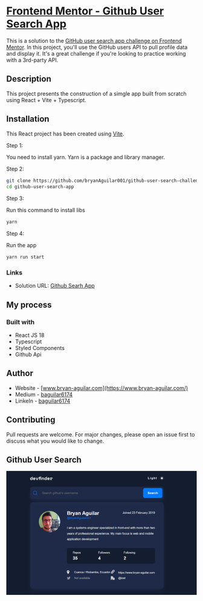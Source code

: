 # [Frontend Mentor - Github User Search App](https://github-user-search-challenge.vercel.app/)

This is a solution to the [GitHub user search app challenge on Frontend Mentor](https://www.frontendmentor.io/challenges/github-user-search-app-Q09YOgaH6). In this project, you'll use the GitHub users API to pull profile data and display it. It's a great challenge if you're looking to practice working with a 3rd-party API.

## Description

This project presents the construction of a simgle app built from scratch using React + Vite + Typescript.

## Installation

This React project has been created using [Vite](https://vitejs.dev/guide/).

Step 1:

You need to install yarn. Yarn is a package and library manager.

Step 2:

```bash
git clone https://github.com/bryanAguilar001/github-user-search-challenge.git
cd github-user-search-app
```

Step 3:

Run this command to install libs

```bash
yarn
```

Step 4:

Run the app

```bash
yarn run start
```

### Links

- Solution URL: [Github Searh App](https://github-user-search-challenge.vercel.app/)

## My process

### Built with

- React JS 18
- Typescript
- Styled Components
- Github Api

## Author

- Website - [www.bryan-aguilar.com](https://www.bryan-aguilar.com/)
- Medium - [baguilar6174](https://baguilar6174.medium.com/)
- LinkeIn - [baguilar6174](https://www.linkedin.com/in/baguilar6174)

## Contributing

Pull requests are welcome. For major changes, please open an issue first to discuss what you would like to change.

## Github User Search

![Github User Search](./media/github_search_app.png)
